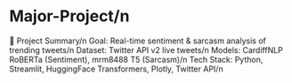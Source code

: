 # Major-Project/n

📘 Project Summary/n
Goal: Real-time sentiment & sarcasm analysis of trending tweets/n
Dataset: Twitter API v2 live tweets/n
Models: CardiffNLP RoBERTa (Sentiment), mrm8488 T5 (Sarcasm)/n
Tech Stack: Python, Streamlit, HuggingFace Transformers, Plotly, Twitter API/n
